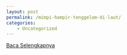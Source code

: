 ```yaml
---
layout: post
permalink: /mimpi-hampir-tenggelam-di-laut/
categories:
    - Uncategorized
---
```


[Baca Selengkapnya](/02)
